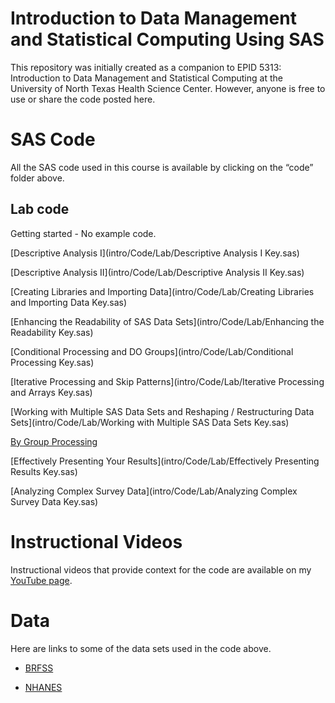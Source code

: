 # Introduction to Data Management and Statistical Computing Using SAS

This repository was initially created as a companion to EPID 5313: Introduction to Data Management and Statistical Computing at the University of North Texas Health Science Center. However, anyone is free to use or share the code posted here.

# SAS Code

All the SAS code used in this course is available by clicking on the “code” folder above.

## Lab code

Getting started - No example code.

[Descriptive Analysis I](intro/Code/Lab/Descriptive Analysis I Key.sas)

[Descriptive Analysis II](intro/Code/Lab/Descriptive Analysis II Key.sas)

[Creating Libraries and Importing Data](intro/Code/Lab/Creating Libraries and Importing Data Key.sas)

[Enhancing the Readability of SAS Data Sets](intro/Code/Lab/Enhancing the Readability Key.sas)

[Conditional Processing and DO Groups](intro/Code/Lab/Conditional Processing Key.sas)

[Iterative Processing and Skip Patterns](intro/Code/Lab/Iterative Processing and Arrays Key.sas)

[Working with Multiple SAS Data Sets and Reshaping / Restructuring Data Sets](intro/Code/Lab/Working with Multiple SAS Data Sets Key.sas)

[By Group Processing](intro/Code/Lab/)

[Effectively Presenting Your Results](intro/Code/Lab/Effectively Presenting Results Key.sas)

[Analyzing Complex Survey Data](intro/Code/Lab/Analyzing Complex Survey Data Key.sas)

# Instructional Videos

Instructional videos that provide context for the code are available on my [YouTube page]( https://www.youtube.com/channel/UCI-uSPJScwsQH6ZF_LBDMbQ). 

# Data

Here are links to some of the data sets used in the code above.

* [BRFSS](https://www.cdc.gov/brfss/annual_data/annual_data.htm)

* [NHANES](https://wwwn.cdc.gov/nchs/nhanes/)
